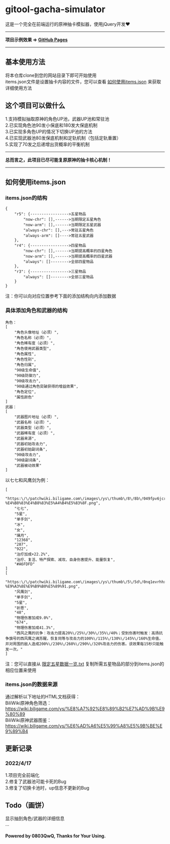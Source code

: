 # gitool-gacha-simulator
这是一个完全在前端运行的原神抽卡模拟器，使用jQuery开发❤️<hr>
**项目示例效果 => [GitHub Pages](https://0803qwq.github.io/gitool-gacha-simulator/)**<hr>
## 基本使用方法
将本仓库clone到您的网站目录下即可开始使用<br>
items.json文件是设置抽卡内容的文件，您可以查看 [如何使用items.json](#如何使用itemsjson) 来获取详细使用方法
## 这个项目可以做什么
1.支持模拟抽取原神的角色UP池，武器UP池和常驻池<br>
2.已实现角色池90发小保底和180发大保底机制<br>
3.已实现多角色UP的情况下切换UP池的方法<br>
4.已实现武器池80发保底机制和定轨机制（包括定轨重置）<br>
5.实现了70发之后递增出货概率的平衡机制<hr>
**总而言之，此项目已尽可能复原原神的抽卡核心机制！**<hr>
## 如何使用items.json
### items.json的结构
```
{
    "r5": {----------------->五星物品
        "now-chr": [],------>当期限定五星角色
        "now-arm": [],------>当期限定五星武器
        "always-chr": [],--->常驻五星角色
        "always-arm": []---->常驻五星武器
    },
    "r4": {----------------->四星物品
        "now-chr": [],------>当期提高概率的四星角色
        "now-arm": [],------>当期提高概率的四星武器
        "always": []-------->全部四星物品
    },
    "r3": {----------------->三星物品
        "always": []-------->全部三星物品
    }
}
```
注：你可以向对应位置参考下面的添加结构向内添加数据
### 具体添加角色和武器的结构
```
角色：
[
    "角色头像地址（必须）",
    "角色名称（必须）",
    "角色稀有度（必须）",
    "角色使用武器类型",
    "角色属性",
    "角色性别",
    "角色归属",
    "90级生命值",
    "90级防御力",
    "90级攻击力",
    "90级通过角色突破获得的增益效果",
    "角色定位",
    "属性颜色"
]
武器：
[
    "武器图片地址（必须）",
    "武器名称（必须）",
    "武器类型（必须）",
    "武器稀有度（必须）",
    "武器来源",
    "武器初始攻击力",
    "武器初始副词条",
    "90级攻击力",
    "90级副词条",
    "武器被动效果"
]
```
以七七和风鹰剑为例：
```
[
    "https:\/\/patchwiki.biligame.com\/images\/ys\/thumb\/8\/8b\/049fpv6jcr66mln0nmbbfgigfrkgrzo.png\/60px-%E4%B8%83%E4%B8%83%E5%A4%B4%E5%83%8F.png",
    "七七",
    "5星",
    "单手剑",
    "冰",
    "女",
    "璃月",
    "12368",
    "287",
    "922",
    "治疗加成+22.2%",
    "治疗、复活、特产探索、减攻、自身伤害提升、能量恢复",
    "#A6FDFD"
]
[
    "https:\/\/patchwiki.biligame.com\/images\/ys\/thumb\/5\/5d\/0nq1evrhhxelybr3mogpxoouc4s6b98.png\/150px-%E9%A3%8E%E9%B9%B0%E5%89%91.png",
    "风鹰剑",
    "单手剑",
    "5星",
    "祈愿",
    "48",
    "物理伤害加成9.0%",
    "674",
    "物理伤害加成41.3%",
    "西风之鹰的抗争：攻击力提高20%\/25%\/30%\/35%\/40%；受到伤害时触发：高扬抗争旗号的西风鹰之魂苏醒，恢复同等与攻击力的100%\/115%\/130%\/145%\/160%生命值，并对周围的敌人造成200%\/230%\/260%\/290%\/320%攻击力的伤害。该效果每15秒只能触发一次。"
]
```
注：您可以直接从 [限定五星数据一览.txt](https://github.com/0803QwQ/gitool-gacha-simulator/blob/main/限定五星数据一览.txt) 复制所需五星物品的部分到items.json的相应位置来使用
### items.json的数据来源
通过解析以下地址的HTML文档获得：<br>
BiliWiki原神角色筛选：https://wiki.biligame.com/ys/%E8%A7%92%E8%89%B2%E7%AD%9B%E9%80%89<br>
BiliWiki原神武器图鉴：https://wiki.biligame.com/ys/%E6%AD%A6%E5%99%A8%E5%9B%BE%E9%89%B4
## 更新记录
### 2022/4/17
1.项目完全前端化<br>
2.修复了武器池可能卡死的Bug<br>
3.修复了切换卡池时，up信息不更新的Bug
## Todo（画饼）
显示抽到角色/武器的详细信息<br>
...
#### Powered by 0803QwQ, Thanks for Your Using.
